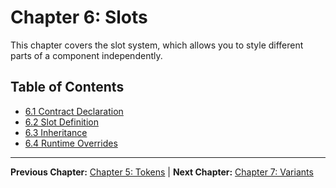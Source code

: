 # Chapter 6: Slots

This chapter covers the slot system, which allows you to style different parts of a component independently.

## Table of Contents

- [6.1 Contract Declaration](./6.1-contract-declaration.md)
- [6.2 Slot Definition](./6.2-slot-definition.md)
- [6.3 Inheritance](./6.3-inheritance.md)
- [6.4 Runtime Overrides](./6.4-runtime-overrides.md)

---

**Previous Chapter:** [Chapter 5: Tokens](../05-tokens/index.md) | **Next Chapter:** [Chapter 7: Variants](../07-variants/index.md)

